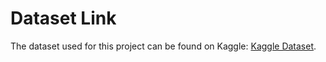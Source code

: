 # Dataset Link

The dataset used for this project can be found on Kaggle: [Kaggle Dataset](https://www.kaggle.com/datasets/clmentbisaillon/fake-and-real-news-dataset).
